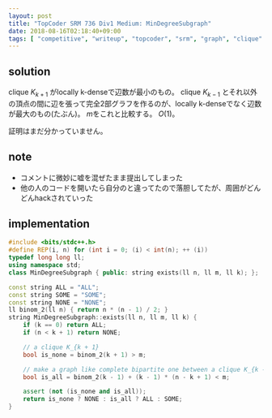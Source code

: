 ```yaml
---
layout: post
title: "TopCoder SRM 736 Div1 Medium: MinDegreeSubgraph"
date: 2018-08-16T02:18:40+09:00
tags: [ "competitive", "writeup", "topcoder", "srm", "graph", "clique" ]
---
```


## solution

clique $K _ {k + 1}$ がlocally k-denseで辺数が最小のもの。
clique $K _ {k - 1}$ とそれ以外の頂点の間に辺を張って完全2部グラフを作るのが、locally k-denseでなく辺数が最大のもの(たぶん)。
$m$をこれと比較する。
$O(1)$。

証明はまだ分かっていません。

## note

-   コメントに微妙に嘘を混ぜたまま提出してしまった
-   他の人のコードを開いたら自分のと違ってたので落胆してたが、周囲がどんどんhackされていった

## implementation

``` c++
#include <bits/stdc++.h>
#define REP(i, n) for (int i = 0; (i) < int(n); ++ (i))
typedef long long ll;
using namespace std;
class MinDegreeSubgraph { public: string exists(ll n, ll m, ll k); };

const string ALL = "ALL";
const string SOME = "SOME";
const string NONE = "NONE";
ll binom_2(ll n) { return n * (n - 1) / 2; }
string MinDegreeSubgraph::exists(ll n, ll m, ll k) {
    if (k == 0) return ALL;
    if (n < k + 1) return NONE;

    // a clique K_{k + 1}
    bool is_none = binom_2(k + 1) > m;

    // make a graph like complete bipartite one between a clique K_{k - 1} and all other vertices
    bool is_all = binom_2(k - 1) + (k - 1) * (n - k + 1) < m;

    assert (not (is_none and is_all));
    return is_none ? NONE : is_all ? ALL : SOME;
}
```
